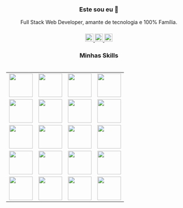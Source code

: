 <h3 align="center"> Este sou eu 👋</h3>

<p align="center">Full Stack Web Developer, amante de tecnologia e 100% Família.</p>

<h3 align="center">
    <a target="_blank" href="https://www.linkedin.com/in/viniciusgo/">
      <img alt="LinkdeIN" width="22px" src="https://cdn.jsdelivr.net/npm/simple-icons@v3/icons/linkedin.svg" />
    </a>
    <a target="_blank" href="https://api.whatsapp.com/send?phone=5548991779450">
      <img alt="Whatsapp" width="22px" src="https://cdn.jsdelivr.net/npm/simple-icons@v3/icons/whatsapp.svg" />
    </a>
    <a target="_blank" href="mailto:vinicius.oliver@gmail.com">
      <img alt="Gmail" width="22px" src="https://cdn.jsdelivr.net/npm/simple-icons@v3/icons/gmail.svg" />
    </a>
 </h3>

<h3 align="center">
    Minhas Skills
    <br><br>
    <table>
      <tbody>
        <tr valign="top">
          <td width="25%" align="center">
            <img height="64px" src="https://cdn.svgporn.com/logos/php.svg">
          </td>
          <td width="25%" align="center">
            <img height="64px" src="https://cdn.svgporn.com/logos/laravel.svg">
          </td>
          <td width="25%" align="center">
            <img height="64px" src="https://cdn.svgporn.com/logos/nodejs.svg">
          </td>
          <td width="25%" align="center">
            <img height="64px" src="https://cdn.svgporn.com/logos/express.svg">
          </td>
        </tr>
        <tr valign="top">
          <td width="25%" align="center">
            <img height="64px" src="https://cdn.svgporn.com/logos/react.svg">
          </td>
          <td width="25%" align="center">
            <img height="64px" src="https://cdn.svgporn.com/logos/vue.svg">
          </td>
          <td width="25%" align="center">
            <img height="64px" src="https://cdn.svgporn.com/logos/nestjs.svg">
          </td>
          <td width="25%" align="center">
            <img height="64px" src="https://cdn.svgporn.com/logos/javascript.svg">
          </td>
        </tr>
        <tr valign="top">
          <td width="25%" align="center">
            <img height="64px" src="https://cdn.svgporn.com/logos/mysql.svg">
          </td>
          <td width="25%" align="center">
            <img height="64px" src="https://cdn.svgporn.com/logos/postgresql.svg">
          </td>
          <td width="25%" align="center">
            <img height="64px" src="https://portaldosaber.net/wp-content/uploads/2017/09/MS-SQL-Server.png">
          </td>
          <td width="25%" align="center">
            <img height="64px" src="https://cdn.svgporn.com/logos/mongodb.svg">
          </td>
        </tr>  
        <tr valign="top">
          <td width="25%" align="center">
            <img height="64px" src="https://cdn.svgporn.com/logos/html-5.svg">
          </td>
          <td width="25%" align="center">
            <img height="64px" src="https://cdn.svgporn.com/logos/css-3.svg">
          </td>
          <td width="25%" align="center">
            <img height="64px" src="https://cdn.svgporn.com/logos/bootstrap.svg">
          </td>
          <td width="25%" align="center">
            <img height="64px" src="https://cdn.svgporn.com/logos/materializecss.svg">
          </td>
        </tr>        
        <tr valign="top">
          <td width="25%" align="center">
            <img height="64px" src="https://cdn.svgporn.com/logos/docker.svg">
          </td>
          <td width="25%" align="center">
            <img height="64px" src="https://cdn.svgporn.com/logos/vagrant.svg">
          </td>
          <td width="25%" align="center">
            <img height="64px" src="https://cdn.svgporn.com/logos/ubuntu.svg">
          </td>
          <td width="25%" align="center">
            <img height="64px" src="https://cdn.svgporn.com/logos/microsoft-windows.svg">
          </td>
        </tr>        
      </tbody>
    </table>
</h3>

<!--
**viniciusgoliver/viniciusgoliver** is a ✨ _special_ ✨ repository because its `README.md` (this file) appears on your GitHub profile.

Here are some ideas to get you started:

- 🔭 I’m currently working on ...
- 🌱 I’m currently learning ...
- 👯 I’m looking to collaborate on ...
- 🤔 I’m looking for help with ...
- 💬 Ask me about ...
- 📫 How to reach me: ...
- 😄 Pronouns: ...
- ⚡ Fun fact: ...
-->
